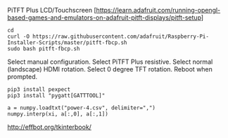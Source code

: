 
PiTFT Plus LCD/Touchscreen [https://learn.adafruit.com/running-opengl-based-games-and-emulators-on-adafruit-pitft-displays/pitft-setup]

```
cd
curl -O https://raw.githubusercontent.com/adafruit/Raspberry-Pi-Installer-Scripts/master/pitft-fbcp.sh
sudo bash pitft-fbcp.sh
```

Select manual configuration. Select PiTFT Plus resistive. Select normal (landscape) HDMI rotation. Select 0 degree TFT rotation. Reboot when prompted.


```
pip3 install pexpect
pip3 install "pygatt[GATTTOOL]"
```

```
a = numpy.loadtxt("power-4.csv", delimiter=",")
numpy.interp(xi, a[:,0], a[:,1])
```

http://effbot.org/tkinterbook/
